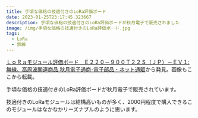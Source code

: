 ```yaml
---
title: 手頃な価格の技適付きのLoRa評価ボード
date: 2023-01-25T23:17:45.323667
description: 手頃な価格の技適付きのLoRa評価ボードが秋月電子で販売されました
image: /img/手頃な価格の技適付きのLoRa評価ボード.jpg
tags:
  - LoRa
  - 無線
---
```

[ＬｏＲａモジュール評価ボード　Ｅ２２０－９００Ｔ２２Ｓ（ＪＰ）－ＥＶ１: 無線、高周波関連商品 秋月電子通商-電子部品・ネット通販](https://akizukidenshi.com/catalog/g/gM-17616/)から発見。画像もここから転載。

手頃な価格の技適付きのLoRa評価ボードが秋月電子で販売されています。

技適付きのLoRaモジュールは結構高いものが多く、2000円程度で購入できるこのモジュールはなかなかリーズナブルのように思います。



